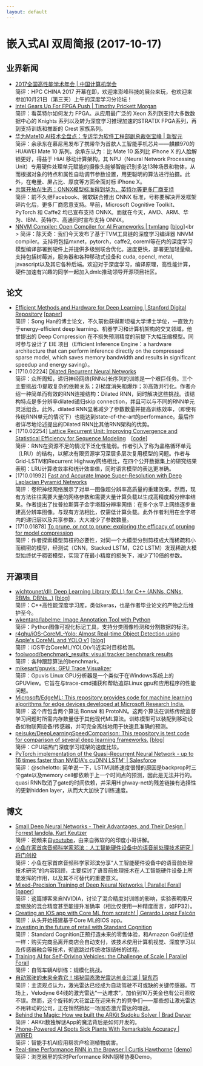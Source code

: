 ```yaml
---
layout: default
---
```


# 嵌入式AI 双周简报 (2017-10-17)

## 业界新闻
- [2017全国高性能学术年会 | 中国计算机学会](http://hpcchina2017.csp.escience.cn/dct/page/1)<br />
简评：HPC CHINA 2017 开幕在即，欢迎来澎峰科技的展台来玩，也欢迎来参加10月21日（第三天）上午的深度学习分论坛！
- [Intel Gears Up For FPGA Push | Timothy Prickett Morgan](https://www.nextplatform.com/2017/10/02/intel-gears-fpga-push/)<br />
简评：看英特尔如何发力 FPGA。从应用最广泛的 Xeon 系列到支持大多数数据中心的 Knights 系列以及转为深度学习推理加速的STRATIX FPGA系列，再到支持训练和推断的 Crest 家族系列。
- [华为Mate10 AI技术全盘点：专访华为软件工程部副总裁张宝峰 | 新智元](https://mp.weixin.qq.com/s?timestamp=1508207164&src=3&ver=1&signature=LD5Gs4d3SbEX9*Uh66q0yJL9-tR0nxFEOVOuHZQ170t9jdtwgVNSValwLHh6YOnY7mkcLyWYUA2jruym*YEfVswPVPkTAZtgUZYV8WvpXWEdDGYg0OgC20RWFqhX52p33JxNfiW02GEruDZn7DTY30NFFW6bNV3qt45E77Cxqz8=)<br />
简评：余承东在慕尼黑发布了携带华为首款人工智能手机芯片——麒麟970的 HUAWEI Mate 10 系列。余承东认为：比 Mate 10 系列比 iPhone X 的人脸解锁更好，得益于 HiAI 移动计算架构，其 NPU（Neural Network Processing Unit）专用硬件处理单元赋能的摄像头能够智能识别多达13种场景和物体，从而根据对象的特点和属性自动调节参数设置，用更聪明的算法进行拍摄。此外，在电量、屏占比、厚度等方面全面对标 iPhone X。
- [共筑开放AI生态：ONNX模型标准得到华为、英特尔等更多厂商支持](https://mp.weixin.qq.com/s/kBDJ3lEj-JQDpNzvw6aV1Q)<br />
简评：前不久继Facebook、微软联合推出 ONNX 标准，号称要解决开发框架碎片化后，更多厂商愿意支持。早前，Microsoft Cognitive Toolkit、PyTorch 和 Caffe2 均已宣布支持 ONNX。而就在今天，AMD、ARM、华为、IBM、英特尔、高通同时宣布支持 ONNX。
- [NNVM Compiler: Open Compiler for AI Frameworks | tvmlang](http://www.tvmlang.org/2017/10/06/nnvm-compiler-announcement.html) [[blog](https://mp.weixin.qq.com/s/qkvX0rmEe0yQ-BhCmWAXSQ)]<br \>
简评：陈天奇：我们今天发布了基于TVM工具链的深度学习编译器 NNVM compiler。支持将包括mxnet，pytorch，caffe2, coreml等在内的深度学习模型编译部署到硬件上并提供多级别联合优化。速度更快，部署更加轻量级。 支持包括树莓派，服务器和各种移动式设备和 cuda, opencl, metal, javascript以及其它各种后端。欢迎对于深度学习，编译原理，高性能计算，硬件加速有兴趣的同学一起加入dmlc推动领导开源项目社区。

## 论文

- [Efficient Methods and Hardware for Deep Learning | Stanford Digital Repository](https://purl.stanford.edu/qf934gh3708) [[paper](https://stacks.stanford.edu/file/druid:qf934gh3708/EFFICIENT%20METHODS%20AND%20HARDWARE%20FOR%20DEEP%20LEARNING-augmented.pdf)]<br />
简评：Song Han的博士论文，不久前他获得斯坦福大学博士学位，一直致力于energy-efficient deep learning、机器学习和计算机架构的交叉领域，他曾提出的 Deep Compression 在不损失预测精度的前提下大幅压缩模型。同时参与设计了 EIE 项目（Efficient Inference Engine：a hardware architecture that can perform inference directly on the compressed sparse model, which saves memory bandwidth and results in significant speedup and energy saving）。 
- [1710.02224] [Dilated Recurrent Neural Networks](https://arxiv.org/abs/1710.02224)<br />
简评：众所周知，递归神经网络(RNNs)长序列的训练是一个艰巨任务。三个主要挑战:1)提取复杂的依赖关系；2)梯度消失和爆炸；3)高效并行化。作者介绍一种简单而有效的RNN连接结构：Dilated RNN，同时解决这些挑战。该结构特点是多分辨率dilated递归skip connection，并且可以与不同的RNN单元灵活组合。此外，dilated RNN显著减少了参数数量并提高训练效率，（即使有传统RNN单元的情况下）也能达到state-of-the-art的performance。最后作者详尽地论述提出的Dilated RNN比其他RNN架构的优势。
- [1710.02254] [Lattice Recurrent Unit: Improving Convergence and Statistical Efficiency for Sequence Modeling](https://arxiv.org/abs/1710.02254)　[[code](https://github.com/chahuja/lru)]<br />
简评：RNN在资源不足的情况下泛化性能弱。作者引入了称为晶格循环单元（LRU）的结构，以解决有限资源学习深层多层次复用模型的问题。作者与Grid-LSTM和Recurrent Highway网络相比，在四个公开数据集上的研究结果表明：LRU计算收敛率和统计效率值，同时语言模型的表达更准确。
- [1710.01992] [Fast and Accurate Image Super-Resolution with Deep Laplacian Pyramid Networks](https://arxiv.org/abs/1710.01992)<br />
简评：卷积神经网络展示了对单一图像超分辨率高质量的重建效果。然而，现有方法往往需要大量的网络参数和需要大量计算负载以生成高精度超分辨率结果。作者提出了拉普拉斯算子金字塔超分辨率网络：在多个水平上网络逐步重建高分辨率图像。与现有方法相比，仅需低计算负载。此外作者利用在金字塔内的递归层以及共享参数，大大减少了参数数量。
- [1710.01878] [To prune, or not to prune: exploring the efficacy of pruning for model compression](https://arxiv.org/abs/1710.01878)<br />
简评：作者探索模型剪枝的必要性，对同一个大模型分别剪枝成大而稀疏和小而稠密的模型，经测试（CNN，Stacked LSTM，C2C LSTM）发现稀疏大模型始终优于稠密模型，实现了在最小精度的损失下，减少了10倍的参数。

## 开源项目

- [wichtounet/dll: Deep Learning Library (DLL) for C++ (ANNs, CNNs, RBMs, DBNs...)](https://github.com/wichtounet/dll) [[blog](https://baptiste-wicht.com/posts/2017/10/deep-learning-library-10-fast-neural-network-library.html)]<br />
简评：C++高性能深度学习库，类似keras，也是作者毕业论文的产物之后维护至今。
- [wkentaro/labelme: Image Annotation Tool with Python](https://github.com/wkentaro/labelme)<br />
简评：Python图像可视化标记工具，支持分类图像检测和分割数据的标注。
- [r4ghu/iOS-CoreML-Yolo: Almost Real-time Object Detection using Apple's CoreML and YOLO v1](https://github.com/r4ghu/iOS-CoreML-Yolo) [[blog](https://sriraghu.com/2017/07/12/computer-vision-in-ios-object-detection/)]<br />
简评：iOS平台CoreML/YOLO(v1)近实时目标检测。
- [foolwood/benchmark_results: visual tracker benchmark results](https://github.com/foolwood/benchmark_results)<br />
简评：各种跟踪算法的benchmark。
- [mikesart/gpuvis: GPU Trace Visualizer](https://github.com/mikesart/gpuvis)<br />
简评：Gpuvis Linux GPU分析器是一个类似于在Windows系统上的GPUView。它旨在与trace-cmd捕获和帮助追踪Linux gpu和应用程序的性能问题。
- [Microsoft/EdgeML: This repository provides code for machine learning algorithms for edge devices developed at Microsoft Research India.](https://github.com/Microsoft/EdgeML)<br />
简评：这个库包含两个算法 Bonsai 和 ProtoNN。这两个算法在训练传统监督学习问题时所需内存数量低于其他现代ML算法。训练模型可以装配到移动设备如物联网设备/传感器，并可完全离线地用于快速且准确的预测。
- [peisuke/DeepLearningSpeedComparison: This repository is test code for comparison of several deep learning frameworks.](https://github.com/peisuke/DeepLearningSpeedComparison) [[blog](https://www.slideshare.net/FujimotoKeisuke/deep-learning-framework-comparison-on-cpu)]<br />
简评：CPU端热门深度学习框架的速度比较。
- [PyTorch implementation of the Quasi-Recurrent Neural Network - up to 16 times faster than NVIDIA's cuDNN LSTM' | Salesforce ](https://github.com/salesforce/pytorch-qrnn)<br />
简评：@schelotto: 简单说一下，LSTM训练速度很慢的原因是backprop时三个gate以及memory cell都依赖于上一个时间点的预测，因此是无法并行的。quasi RNN取消了gate的时间依赖，并采用Highway-net的残差链接有选择性的更新hidden layer，从而大大加快了训练速度。

## 博文
- [Small Deep Neural Networks - Their Advantages, and Their Design | Forrest Iandola, Kurt Keutzer](https://www.bilibili.com/video/av15126749/)<br />
简评：视频来自[youtube](https://www.youtube.com/watch?v=AgpmDOsdTIA)，由来自微软的的印度小哥讲解。
- [小鱼在家首席音频科学家邓滨：人工智能硬件设备中的语音前处理技术研究 | 将门创投](https://mp.weixin.qq.com/s/H1jqzp_tkEaeJNP1TQe9dg)<br />
简评：小鱼在家首席音频科学家邓滨分享“人工智能硬件设备中的语音前处理技术研究”的内容回顾，主要探讨了语音前处理技术在人工智能硬件设备上所能发挥的作用，以及其不可替代的重要意义。
- [Mixed-Precision Training of Deep Neural Networks | Parallel Forall](https://devblogs.nvidia.com/parallelforall/mixed-precision-training-deep-neural-networks/) [[paper](https://arxiv.org/abs/1710.03740)]<br />
简评：这篇博客来自NVIDIA，讨论了混合精度对训练的影响，实验表明带尺度缩放的混合精度甚至能提升准确率（相比仅使用一种精度而言，如FP32）。
- [Creating an IOS app with Core ML from scratch! | Gerardo Lopez Falcón](https://medium.com/towards-data-science/creating-an-ios-app-with-core-ml-from-scratch-b9e13e8af9cb)<br />
简评：从头开始搭建基于Core ML的IOS app。
- [Investing in the future of retail with Standard Cognition](https://medium.com/initialized-capital/investing-in-the-future-of-retail-with-standard-cognition-ffdd03fafd10)<br />
简评：Standard Cognition正预打造未来的零售体验，和Amazon Go的设想一样：购买完商品离开商店会自动支付，该技术使用计算机视觉、深度学习以及传感器融合等技术，彻底跳过传统收银结帐的过程。
- [Training AI for Self-Driving Vehicles: the Challenge of Scale | Parallel Forall](https://devblogs.nvidia.com/parallelforall/training-self-driving-vehicles-challenge-scale/)<br />
简评：自驾车辆AI训练：规模化挑战。
- [自动驾驶的未来全靠它！揭秘固态激光雷达创业江湖 | 智东西](https://mp.weixin.qq.com/s/dOvwoVZHnl2ElXF2Uu8mgw)<br />
简评：主流观点认为，激光雷达已经成为自动驾驶不可或缺的关键传感器。市场上，Velodyne 64线的激光雷达“一达难求”，加价到10万美金也有公司照收不误。然而，这个旋转的大花盆正在迎来有力的竞争们——那些想让激光雷达不用转动的公司，正在悄然掀起一场固态激光雷达的暗战。
- [Behind the Magic: How we built the ARKit Sudoku Solver | Brad Dwyer](https://blog.prototypr.io/behind-the-magic-how-we-built-the-arkit-sudoku-solver-e586e5b685b0)<br />
简评：ARKit数独解谜App的魔法背后是如何开发的。
- [Phone-Powered AI Spots Sick Plants With Remarkable Accuracy | WIRED](https://www.wired.com/story/plant-ai)<br />
简评：智能手机AI应用帮农户检测植物病害。
- [Real-time Performance RNN in the Browser | Curtis Hawthorne](https://magenta.tensorflow.org/performance-rnn-browser)
[[demo](https://deeplearnjs.org/demos/performance_rnn/index.html#2|2,0,1,0,1,1,0,1,0,1,0,1|1,1,1,1,1,1,1,1,1,1,1,1|1,1,1,1,1,1,1,1,1,1,1,1|0)]<br />
简评：浏览器里的实时Performance RNN钢琴协奏Demo。

